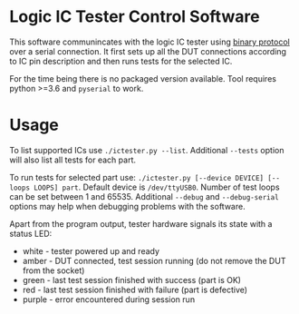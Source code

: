 # Logic IC Tester Control Software

This software communincates with the logic IC tester using [binary protocol](../doc/protocol.md) over a serial connection.
It first sets up all the DUT connections according to IC pin description and then runs tests for the selected IC.

For the time being there is no packaged version available.
Tool requires python >=3.6 and `pyserial` to work.

# Usage

To list supported ICs use `./ictester.py --list`. Additional `--tests` option will also list all tests for each part.

To run tests for selected part use: `./ictester.py [--device DEVICE] [--loops LOOPS] part`.
Default device is `/dev/ttyUSB0`. Number of test loops can be set between 1 and 65535.
Additional `--debug` and `--debug-serial` options may help when debugging problems with the software.

Apart from the program output, tester hardware signals its state with a status LED:

* white - tester powered up and ready
* amber - DUT connected, test session running (do not remove the DUT from the socket)
* green - last test session finished with success (part is OK)
* red - last test session finished with failure (part is defective)
* purple - error encountered during session run
